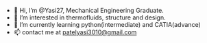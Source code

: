- 👋 Hi, I’m @Yasi27, Mechanical Engineering Graduate.
- 👀 I’m interested in thermofluids, structure and design.
- 🌱 I’m currently learning python(intermediate) and CATIA(advance)
- 📫 contact me at patelyasi3010@gmail.com

<!---
Yasi27/Yasi27 is a ✨ special ✨ repository because its `README.md` (this file) appears on your GitHub profile.
You can click the Preview link to take a look at your changes.
--->
